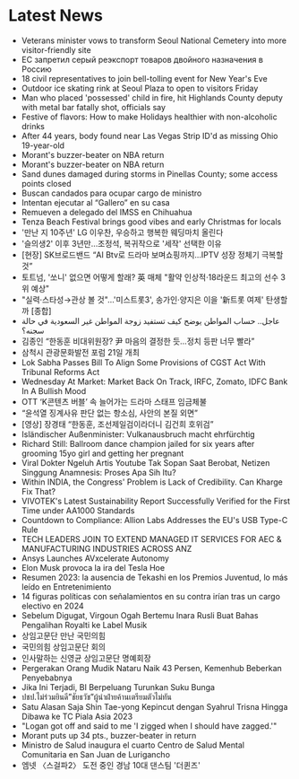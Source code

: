 # Latest News
-  Veterans minister vows to transform Seoul National Cemetery into more visitor-friendly site
-  ЕС запретил серый реэкспорт товаров двойного назначения в Россию
-  18 civil representatives to join bell-tolling event for New Year's Eve
-  Outdoor ice skating rink at Seoul Plaza to open to visitors Friday
-  Man who placed 'possessed' child in fire, hit Highlands County deputy with metal bar fatally shot, officials say
-  Festive of flavors: How to make Holidays healthier with non-alcoholic drinks
-  After 44 years, body found near Las Vegas Strip ID'd as missing Ohio 19-year-old
-  Morant's buzzer-beater on NBA return
-  Morant's buzzer-beater on NBA return
-  Sand dunes damaged during storms in Pinellas County; some access points closed
-  Buscan candados para ocupar cargo de ministro
-  Intentan ejecutar al “Gallero” en su casa
-  Remueven a delegado del IMSS en Chihuahua
-  Tenza Beach Festival brings good vibes and early Christmas for locals
-  '만난 지 10주년' LG 이우찬, 우승하고 행복한 웨딩마치 올린다
-  '슬의생2' 이후 3년만…조정석, 복귀작으로 '세작' 선택한 이유
-  [현장] SK브로드밴드 “AI Btv로 드라마 보며쇼핑까지…IPTV 성장 정체기 극복할 것”
-  토트넘, '쏘니' 없으면 어떻게 할래? 英 매체 "활약 인상적·18라운드 최고의 선수 3위 예상"
-  "실력·스타성→관상 볼 것"…'미스트롯3', 송가인·양지은 이을 '新트롯 여제' 탄생할까 [종합]
-  عاجل.. حساب المواطن يوضح كيف تستفيد زوجة المواطن غير السعودية في حالة سجنه؟
-  김종인 “한동훈 비대위원장? 尹 마음의 결정한 듯…정치 등판 너무 빨라”
-  삼척시 관광문화발전 포럼 21일 개최
-  Lok Sabha Passes Bill To Align Some Provisions of CGST Act With Tribunal Reforms Act
-  Wednesday At Market: Market Back On Track, IRFC, Zomato, IDFC Bank In A Bullish Mood
-  OTT ‘K콘텐츠 버블’ 속 늘어가는 드라마 스태프 임금체불
-  “윤석열 징계사유 판단 없는 항소심, 사안의 본질 외면”
-  [영상] 장경태 “한동훈, 조선제일검이라더니 김건희 호위검”
-  Isländischer Außenminister: Vulkanausbruch macht ehrfürchtig
-  Richard Still: Ballroom dance champion jailed for six years after grooming 15yo girl and getting her pregnant
-  Viral Dokter Ngeluh Artis Youtube Tak Sopan Saat Berobat, Netizen Singgung Anamnesis: Proses Apa Sih Itu?
-  Within INDIA, the Congress' Problem is Lack of Credibility. Can Kharge Fix That?
-  VIVOTEK's Latest Sustainability Report Successfully Verified for the First Time under AA1000 Standards
-  Countdown to Compliance: Allion Labs Addresses the EU's USB Type-C Rule
-  TECH LEADERS JOIN TO EXTEND MANAGED IT SERVICES FOR AEC & MANUFACTURING INDUSTRIES ACROSS ANZ
-  Ansys Launches AVxcelerate Autonomy
-  Elon Musk provoca la ira del Tesla Hoe
-  Resumen 2023: la ausencia de Tekashi en los Premios Juventud, lo más leído en Entretenimiento
-  14 figuras políticas con señalamientos en su contra irían tras un cargo electivo en 2024
-  Sebelum Digugat, Virgoun Ogah Bertemu Inara Rusli Buat Bahas Pengalihan Royalti ke Label Musik
-  상임고문단 만난 국민의힘
-  국민의힘 상임고문단 회의
-  인사말하는 신영균 상임고문단 명예회장
-  Pergerakan Orang Mudik Nataru Naik 43 Persen, Kemenhub Beberkan Penyebabnya
-  Jika Ini Terjadi, BI Berpeluang Turunkan Suku Bunga
-  ปชป.ไม่ร่วมยินดี”ชัยธวัช”ผู้นำฝ่ายค้านเตรียมตัวไม่ทัน
-  Satu Alasan Saja Shin Tae-yong Kepincut dengan Syahrul Trisna Hingga Dibawa ke TC Piala Asia 2023
-  "Logan got off and said to me 'I zigged when I should have zagged.'"
-  Morant puts up 34 pts., buzzer-beater in return
-  Ministro de Salud inaugura el cuarto Centro de Salud Mental Comunitaria en San Juan de Lurigancho
-  엠넷 〈스걸파2〉 도전 중인 경남 10대 댄스팀 '더퀸즈'
